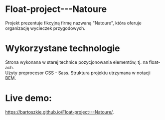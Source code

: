 # Float-project---Natoure
Projekt prezentuje fikcyjną firmę nazwaną "Natoure", która oferuje organizację wycieczek przygodowych.

# Wykorzystane technologie
Strona wykonana w starej technice pozycjonowania elementów, tj. na float-ach.\
Użyty preprocesor CSS - Sass. Struktura projektu utrzymana w notacji BEM. 

# Live demo: 
https://bartoszkie.github.io/Float-project---Natoure/.
